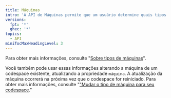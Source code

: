 ```yaml
---
title: Máquinas
intro: 'A API de Máquinas permite que um usuário determine quais tipos de máquina estão disponíveis para criar um codespace, seja em um determinado repositório ou como um usuário autenticado.'
versions:
  fpt: '*'
  ghec: '*'
topics:
  - API
miniTocMaxHeadingLevel: 3
---
```


Para obter mais informações, consulte "[Sobre tipos de máquinas](/codespaces/developing-in-codespaces/changing-the-machine-type-for-your-codespace#about-machine-types)".

Você também pode usar essas informações alterando a máquina de um codespace existente, atualizando a propriedade `máquina`. A atualização da máquina ocorrerá na próxima vez que o codespace for reiniciado. Para obter mais informações, consulte "["Mudar o tipo de máquina para seu codespace](/codespaces/developing-in-codespaces/changing-the-machine-type-for-your-codespace)."
